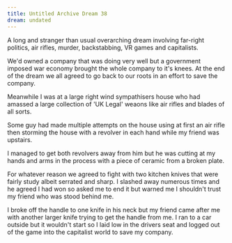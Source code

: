 ```yaml
---
title: Untitled Archive Dream 38
dream: undated
---
```


A long and stranger than usual overarching dream involving far-right politics, air rifles, murder, backstabbing, VR games and capitalists.

We'd owned a company that was doing very well but a government imposed war economy brought the whole company to it's knees. At the end of the dream we all agreed to go back to our roots in an effort to save the company.

Meanwhile I was at a large right wind sympathisers house who had amassed a large collection of 'UK Legal' weaons like air rifles and blades of all sorts.

Some guy had made multiple attempts on the house using at first an air rifle then storming the house with a revolver in each hand while my friend <!-- JM --> was upstairs.

I managed to get both revolvers away from him but he was cutting at my hands and arms in the process with a piece of ceramic from a broken plate.

For whatever reason we agreed to fight with two kitchen knives that were fairly study albeit serrated and sharp. I slashed away numerous times and he agreed I had won so asked me to end it but warned me I shouldn't trust my friend who was stood behind me.

I broke off the handle to one knife in his neck but my friend came after me with another larger knife trying to get the handle from me. I ran to a car outside but it wouldn't start so I laid low in the drivers seat and logged out of the game into the capitalist world to save my company.